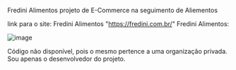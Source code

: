 Fredini Alimentos projeto de E-Commerce na seguimento de Aliementos

link para o site: Fredini Alimentos "https://fredini.com.br/"
Fredini Alimentos:

![image](https://user-images.githubusercontent.com/93685598/215599862-876c69fa-2675-4176-a62b-fc4b2d60e0c5.png)




Código não disponível, pois o mesmo pertence a uma organização privada. Sou apenas o desenvolvedor do projeto.
